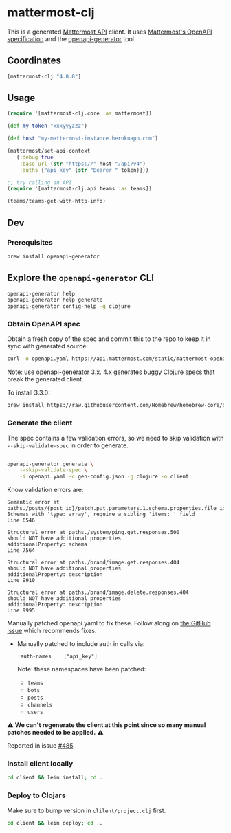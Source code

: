 # mattermost-clj

This is a generated [Mattermost API](https://api.mattermost.com/) client. It
uses [Mattermost's OpenAPI
specification](https://api.mattermost.com/static/mattermost-openapi-v4.yaml) and
the [openapi-generator](https://github.com/OpenAPITools/openapi-generator) tool.

## Coordinates

```clojure
[mattermost-clj "4.0.0"]
```

## Usage

```clojure
(require '[mattermost-clj.core :as mattermost])

(def my-token "xxxyyyzzz")

(def host "my-mattermost-instance.herokuapp.com")

(mattermost/set-api-context
   {:debug true
    :base-url (str "https://" host "/api/v4")
    :auths {"api_key" (str "Bearer " token)}})

;; try calling an API
(require '[mattermost-clj.api.teams :as teams])

(teams/teams-get-with-http-info)
```

## Dev

### Prerequisites

```bash
brew install openapi-generator
```

## Explore the `openapi-generator` CLI

```bash
openapi-generator help
openapi-generator help generate
openapi-generator config-help -g clojure
```

### Obtain OpenAPI spec

Obtain a fresh copy of the spec and commit this to the repo to keep it in sync
with generated source:

```bash
curl -o openapi.yaml https://api.mattermost.com/static/mattermost-openapi-v4.yaml
```

Note: use openapi-generator 3.x. 4.x generates buggy Clojure specs that break
the generated client.

To install 3.3.0:

```bash
brew install https://raw.githubusercontent.com/Homebrew/homebrew-core/53d1f029cb5694a41640cff05a3791e5ffac37c6/Formula/openapi-generator.rb
```

### Generate the client

The spec contains a few validation errors, so we need to skip validation with
`--skip-validate-spec` in order to generate.

```bash

openapi-generator generate \
    --skip-validate-spec \
    -i openapi.yaml -c gen-config.json -g clojure -o client
```

Know validation errors are:

```
Semantic error at paths./posts/{post_id}/patch.put.parameters.1.schema.properties.file_ids
Schemas with 'type: array', require a sibling 'items: ' field
Line 6546

Structural error at paths./system/ping.get.responses.500
should NOT have additional properties
additionalProperty: schema
Line 7564

Structural error at paths./brand/image.get.responses.404
should NOT have additional properties
additionalProperty: description
Line 9910

Structural error at paths./brand/image.delete.responses.404
should NOT have additional properties
additionalProperty: description
Line 9995
```

Manually patched openapi.yaml to fix these. Follow along on [the GitHub
issue](https://github.com/mattermost/mattermost-api-reference/issues/468) which
recommends fixes.

- Manually patched to include auth in calls via:

  ```
  :auth-names    ["api_key"]
  ```

  Note: these namespaces have been patched:

  - `teams`
  - `bots`
  - `posts`
  - `channels`
  - `users`

⚠ **We can't regenerate the client at this point since so many manual patches
needed to be applied.** ⚠

Reported in issue
[#485](https://github.com/mattermost/mattermost-api-reference/issues/485).

### Install client locally

```bash
cd client && lein install; cd ..
```

### Deploy to Clojars

Make sure to bump version in `clilent/project.clj` first.

```bash
cd client && lein deploy; cd ..
```
